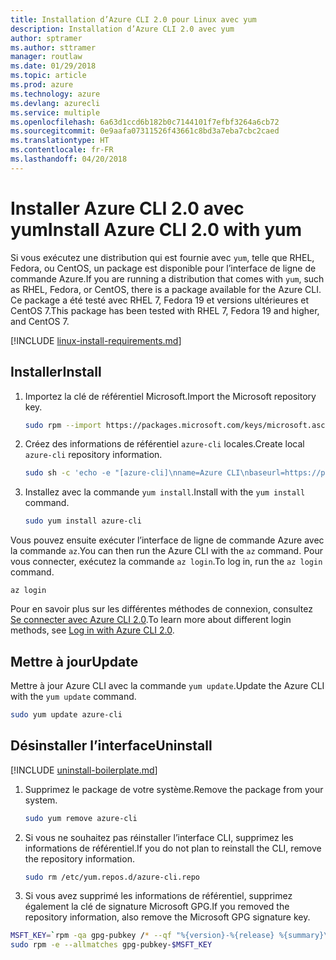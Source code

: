```yaml
---
title: Installation d’Azure CLI 2.0 pour Linux avec yum
description: Installation d’Azure CLI 2.0 avec yum
author: sptramer
ms.author: sttramer
manager: routlaw
ms.date: 01/29/2018
ms.topic: article
ms.prod: azure
ms.technology: azure
ms.devlang: azurecli
ms.service: multiple
ms.openlocfilehash: 6a63d1ccd6b182b0c7144101f7efbf3264a6cb72
ms.sourcegitcommit: 0e9aafa07311526f43661c8bd3a7eba7cbc2caed
ms.translationtype: HT
ms.contentlocale: fr-FR
ms.lasthandoff: 04/20/2018
---
```

# <a name="install-azure-cli-20-with-yum"></a><span data-ttu-id="02d99-103">Installer Azure CLI 2.0 avec yum</span><span class="sxs-lookup"><span data-stu-id="02d99-103">Install Azure CLI 2.0 with yum</span></span>

<span data-ttu-id="02d99-104">Si vous exécutez une distribution qui est fournie avec `yum`, telle que RHEL, Fedora, ou CentOS, un package est disponible pour l’interface de ligne de commande Azure.</span><span class="sxs-lookup"><span data-stu-id="02d99-104">If you are running a distribution that comes with `yum`, such as RHEL, Fedora, or CentOS, there is a package available for the Azure CLI.</span></span> <span data-ttu-id="02d99-105">Ce package a été testé avec RHEL 7, Fedora 19 et versions ultérieures et CentOS 7.</span><span class="sxs-lookup"><span data-stu-id="02d99-105">This package has been tested with RHEL 7, Fedora 19 and higher, and CentOS 7.</span></span>

[!INCLUDE [linux-install-requirements.md](includes/linux-install-requirements.md)]

## <a name="install"></a><span data-ttu-id="02d99-106">Installer</span><span class="sxs-lookup"><span data-stu-id="02d99-106">Install</span></span>

1. <span data-ttu-id="02d99-107">Importez la clé de référentiel Microsoft.</span><span class="sxs-lookup"><span data-stu-id="02d99-107">Import the Microsoft repository key.</span></span>

   ```bash
   sudo rpm --import https://packages.microsoft.com/keys/microsoft.asc
   ```

2. <span data-ttu-id="02d99-108">Créez des informations de référentiel `azure-cli` locales.</span><span class="sxs-lookup"><span data-stu-id="02d99-108">Create local `azure-cli` repository information.</span></span>

   ```bash
   sudo sh -c 'echo -e "[azure-cli]\nname=Azure CLI\nbaseurl=https://packages.microsoft.com/yumrepos/azure-cli\nenabled=1\ngpgcheck=1\ngpgkey=https://packages.microsoft.com/keys/microsoft.asc" > /etc/yum.repos.d/azure-cli.repo'
   ```

3. <span data-ttu-id="02d99-109">Installez avec la commande `yum install`.</span><span class="sxs-lookup"><span data-stu-id="02d99-109">Install with the `yum install` command.</span></span> 

   ```bash
   sudo yum install azure-cli
   ```

<span data-ttu-id="02d99-110">Vous pouvez ensuite exécuter l’interface de ligne de commande Azure avec la commande `az`.</span><span class="sxs-lookup"><span data-stu-id="02d99-110">You can then run the Azure CLI with the `az` command.</span></span> <span data-ttu-id="02d99-111">Pour vous connecter, exécutez la commande `az login`.</span><span class="sxs-lookup"><span data-stu-id="02d99-111">To log in, run the `az login` command.</span></span>

```azurecli
az login
```

<span data-ttu-id="02d99-112">Pour en savoir plus sur les différentes méthodes de connexion, consultez [Se connecter avec Azure CLI 2.0](authenticate-azure-cli.md).</span><span class="sxs-lookup"><span data-stu-id="02d99-112">To learn more about different login methods, see [Log in with Azure CLI 2.0](authenticate-azure-cli.md).</span></span>

## <a name="update"></a><span data-ttu-id="02d99-113">Mettre à jour</span><span class="sxs-lookup"><span data-stu-id="02d99-113">Update</span></span>

<span data-ttu-id="02d99-114">Mettre à jour Azure CLI avec la commande `yum update`.</span><span class="sxs-lookup"><span data-stu-id="02d99-114">Update the Azure CLI with the `yum update` command.</span></span>

```bash
sudo yum update azure-cli
```

## <a name="uninstall"></a><span data-ttu-id="02d99-115">Désinstaller l’interface</span><span class="sxs-lookup"><span data-stu-id="02d99-115">Uninstall</span></span>

[!INCLUDE [uninstall-boilerplate.md](includes/uninstall-boilerplate.md)]

1. <span data-ttu-id="02d99-116">Supprimez le package de votre système.</span><span class="sxs-lookup"><span data-stu-id="02d99-116">Remove the package from your system.</span></span>

   ```bash
   sudo yum remove azure-cli
   ```

2. <span data-ttu-id="02d99-117">Si vous ne souhaitez pas réinstaller l’interface CLI, supprimez les informations de référentiel.</span><span class="sxs-lookup"><span data-stu-id="02d99-117">If you do not plan to reinstall the CLI, remove the repository information.</span></span>

   ```bash
   sudo rm /etc/yum.repos.d/azure-cli.repo
   ```

3. <span data-ttu-id="02d99-118">Si vous avez supprimé les informations de référentiel, supprimez également la clé de signature Microsoft GPG.</span><span class="sxs-lookup"><span data-stu-id="02d99-118">If you removed the repository information, also remove the Microsoft GPG signature key.</span></span>

  ```bash
  MSFT_KEY=`rpm -qa gpg-pubkey /* --qf "%{version}-%{release} %{summary}\n" | grep Microsoft | awk '{print $1}'`
  sudo rpm -e --allmatches gpg-pubkey-$MSFT_KEY
  ```
